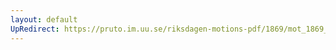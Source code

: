 ```yaml
---
layout: default
UpRedirect: https://pruto.im.uu.se/riksdagen-motions-pdf/1869/mot_1869__ak__333.pdf
---
```

